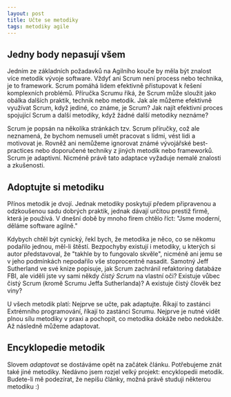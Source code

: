```yaml
---
layout: post
title: Učte se metodiky
tags: metodiky agile
---
```


## Jedny body nepasují všem

Jedním ze základních požadavků na Agilního kouče by měla být znalost více metodik
vývoje software. Vždyť ani Scrum není process nebo technika, je to framework.
Scrum pomáhá lidem efektivně přistupovat k řešení komplexních problémů.
Příručka Scrumu říká, že Scrum může sloužit jako obálka dalších praktik,
technik nebo metodik. Jak ale můžeme efektivně využívat Scrum, když jediné,
co známe, je Scrum? Jak najít efektivní proces spojující Scrum a další metodiky,
když žádné další metodiky neznáme?

Scrum je popsán na několika stránkách tzv. Scrum příručky, což ale neznamená, že bychom
nemuseli umět pracovat s lidmi, vést lidi a motivovat je. Rovněž ani nemůžeme ignorovat
známé vývojářské best-practices nebo doporučené techniky z jiných metodik nebo frameworků.
Scrum je adaptivní. Nicméně právě tato adaptace vyžaduje nemalé znalosti a zkušenosti.

## Adoptujte si metodiku

Přínos metodik je dvojí. Jednak metodiky poskytují předem připravenou a odzkoušenou sadu
dobrých praktik, jednak dávají určitou prestiž firmě, která je používá.
V dnešní době by mnoho firem chtělo říct: "Jsme moderní, děláme software agilně."

Kdybych chtěl být cynický, řekl bych, že metodika je něco,
co se někomu podařilo jednou, měl-li štěstí. Bezpochyby existují i metodiky,
u kterých si autor představoval, že "takhle by to fungovalo skvěle", nicméně
ani jemu se v jeho podmínkách nepodařilo vše stoprocentně nasadit.
Samotný Jeff Sutherland ve své knize popisuje, jak Scrum zachránil
refaktoring databáze FBI, ale viděli jste vy sami někdy *čistý Scrum*
na vlastní oči? Existuje vůbec čistý Scrum (kromě Scrumu Jeffa Sutherlanda)?
A existuje čistý člověk bez viny?

U všech metodik platí: Nejprve se učte, pak adaptujte.
Říkají to zastánci Extrémního programování, říkají to zastánci Scrumu.
Nejprve je nutné vidět plnou sílu metodiky v praxi a pochopit, co metodika
dokáže nebo nedokáže. Až následně můžeme adaptovat.

## Encyklopedie metodik

Slovem *adaptovat* se dostáváme opět na začátek článku. Potřebujeme znát
také jiné metodiky. Nedávno jsem rozjel velký projekt: encyklopedii metodik.
Budete-li mě podezírat, že nepíšu články, možná právě studuji některou metodiku :)
